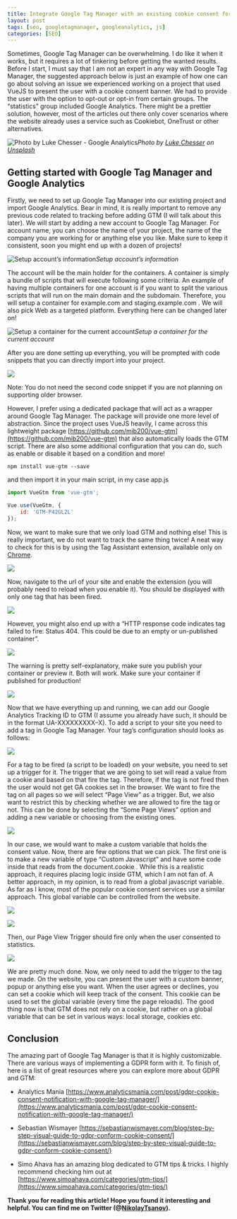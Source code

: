 ```yaml
---
title: Integrate Google Tag Manager with an existing cookie consent form
layout: post
tags: [seo, googletagmanager, googleanalytics, js]
categories: [SEO]
---
```


Sometimes, Google Tag Manager can be overwhelming. I do like it when it works, but it requires a lot of tinkering before getting the wanted results. Before I start, I must say that I am not an expert in any way with Google Tag Manager, the suggested approach below is just an example of how one can go about solving an issue we experienced working on a project that used VueJS to present the user with a cookie consent banner. We had to provide the user with the option to opt-out or opt-in from certain groups. The “statistics” group included Google Analytics. There might be a prettier solution, however, most of the articles out there only cover scenarios where the website already uses a service such as Cookiebot, OneTrust or other alternatives.

![Photo by Luke Chesser - Google Analytics](https://cdn-images-1.medium.com/max/9620/1*T-iADds-1lCncd92GIIyhA.jpeg)*Photo by [Luke Chesser](https://unsplash.com/@lukechesser?utm_source=unsplash&utm_medium=referral&utm_content=creditCopyText) on [Unsplash](https://unsplash.com/s/photos/analytics?utm_source=unsplash&utm_medium=referral&utm_content=creditCopyText)*

## Getting started with Google Tag Manager and Google Analytics

Firstly, we need to set up Google Tag Manager into our existing project and import Google Analytics. Bear in mind, it is really important to remove any previous code related to tracking before adding GTM (I will talk about this later). We will start by adding a new account to Google Tag Manager. For account name, you can choose the name of your project, the name of the company you are working for or anything else you like. Make sure to keep it consistent, soon you might end up with a dozen of projects!

![Setup account’s information](https://cdn-images-1.medium.com/max/4760/1*FxjEewvDvUfz1VIuToyMmA.png)*Setup account’s information*

The account will be the main holder for the containers. A container is simply a bundle of scripts that will execute following some criteria. An example of having multiple containers for one account is if you want to split the various scripts that will run on the main domain and the subdomain. Therefore, you will setup a container for example.com and staging.example.com . We will also pick Web as a targeted platform. Everything here can be changed later on!

![Setup a container for the current account](https://cdn-images-1.medium.com/max/4628/1*U_8kWJlcdJIrumn57fEoUw.png)*Setup a container for the current account*

After you are done setting up everything, you will be prompted with code snippets that you can directly import into your project.

![](https://cdn-images-1.medium.com/max/2824/1*sU6UG7e8Ll3-t9jNIGuCXg.png)

Note: You do not need the second code snippet if you are not planning on supporting older browser.

However, I prefer using a dedicated package that will act as a wrapper around Google Tag Manager. The package will provide one more level of abstraction. Since the project uses VueJS heavily, I came across this lightweight package [https://github.com/mib200/vue-gtm](https://github.com/mib200/vue-gtm) that also automatically loads the GTM script. There are also some additional configuration that you can do, such as enable or disable it based on a condition and more!

```
npm install vue-gtm --save
```

and then import it in your main script, in my case app.js

```javascript
import VueGtm from 'vue-gtm';

Vue.use(VueGtm, {
    id: 'GTM-P42GL2L'
});
```

Now, we want to make sure that we only load GTM and nothing else! This is really important, we do not want to track the same thing twice! A neat way to check for this is by using the Tag Assistant extension, available only on [Chrome](https://chrome.google.com/webstore/detail/tag-assistant-by-google/kejbdjndbnbjgmefkgdddjlbokphdefk?hl=en).

![](https://cdn-images-1.medium.com/max/4248/1*yrkyB_BsXlQGU3N2zMb5uQ.png)

Now, navigate to the url of your site and enable the extension (you will probably need to reload when you enable it). You should be displayed with only one tag that has been fired.

![](https://cdn-images-1.medium.com/max/2000/1*JefPeTP0rBDVh59Odqm3jw.png)

However, you might also end up with a “HTTP response code indicates tag failed to fire: Status 404. This could be due to an empty or un-published container”.

![](https://cdn-images-1.medium.com/max/2000/1*ceHSBNsYgZfc9f-lWcXbRw.png)

The warning is pretty self-explanatory, make sure you publish your container or preview it. Both will work. Make sure your container if published for production!

![](https://cdn-images-1.medium.com/max/2000/1*pj1XTVkRfECk2YbLNaSNWw.png)

Now that we have everything up and running, we can add our Google Analytics Tracking ID to GTM (I assume you already have such, it should be in the format UA-XXXXXXXXX–X). To add a script to your site you need to add a tag in Google Tag Manager. Your tag’s configuration should looks as follows:

![](https://cdn-images-1.medium.com/max/2000/1*5wFeLFEoylEmpFZhs-Ca2Q.png)

For a tag to be fired (a script to be loaded) on your website, you need to set up a trigger for it. The trigger that we are going to set will read a value from a cookie and based on that fire the tag. Therefore, if the tag is not fired then the user would not get GA cookies set in the browser. We want to fire the tag on all pages so we will select “Page View” as a trigger. But, we also want to restrict this by checking whether we are allowed to fire the tag or not. This can be done by selecting the “Some Page Views” option and adding a new variable or choosing from the existing ones.

![](https://cdn-images-1.medium.com/max/2000/1*aHEpU9Rb-9KN5CPPerWDkw.png)

In our case, we would want to make a custom variable that holds the consent value. Now, there are few options that we can pick. The first one is to make a new variable of type “Custom Javascript” and have some code inside that reads from the document.cookie . While this is a realistic approach, it requires placing logic inside GTM, which I am not fan of. A better approach, in my opinion, is to read from a global javascript variable. As far as I know, most of the popular cookie consent services use a similar approach. This global variable can be controlled from the website.

![](https://cdn-images-1.medium.com/max/2000/1*HInXP6vnV_mmlozf72znDg.png)

![](https://cdn-images-1.medium.com/max/2880/1*k9_Mz70QsvsJRWizpwrvDg.png)

Then, our Page View Trigger should fire only when the user consented to statistics.

![](https://cdn-images-1.medium.com/max/2000/1*KKZzzG_YyvJTpeamJdmKxg.png)

We are pretty much done. Now, we only need to add the trigger to the tag we made. On the website, you can present the user with a custom banner, popup or anything else you want. When the user agrees or declines, you can set a cookie which will keep track of the consent. This cookie can be used to set the global variable (every time the page reloads). The good thing now is that GTM does not rely on a cookie, but rather on a global variable that can be set in various ways: local storage, cookies etc.

## Conclusion

The amazing part of Google Tag Manager is that it is highly customizable. There are various ways of implementing a GDPR form with it. To finish of, here is a list of great resources where you can explore more about GDPR and GTM:

* Analytics Mania [https://www.analyticsmania.com/post/gdpr-cookie-consent-notification-with-google-tag-manager/](https://www.analyticsmania.com/post/gdpr-cookie-consent-notification-with-google-tag-manager/)

* Sebastian Wismayer [https://sebastianwismayer.com/blog/step-by-step-visual-guide-to-gdpr-conform-cookie-consent/](https://sebastianwismayer.com/blog/step-by-step-visual-guide-to-gdpr-conform-cookie-consent/)

* Simo Ahava has an amazing blog dedicated to GTM tips & tricks. I highly recommend checking him out at [https://www.simoahava.com/categories/gtm-tips/](https://www.simoahava.com/categories/gtm-tips/)

**Thank you for reading this article! Hope you found it interesting and helpful. You can find me on Twitter (@[NikolayTsanov](https://twitter.com/NikolayTsanov)).**
